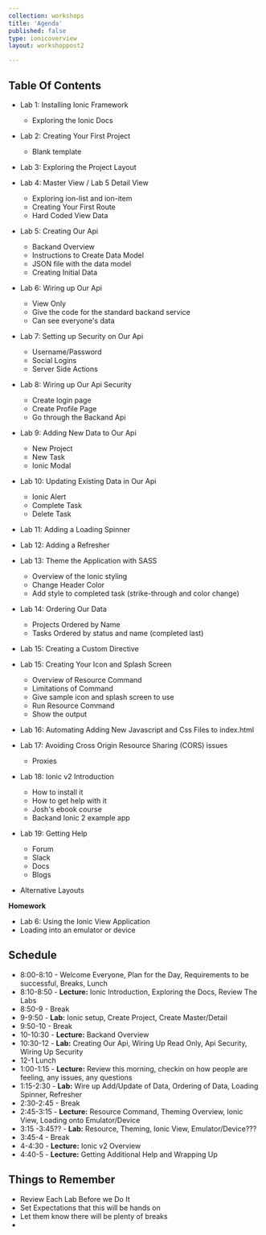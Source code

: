 ```yaml
---
collection: workshops
title: 'Agenda'
published: false
type: ionicoverview
layout: workshoppost2

---
```


<!-- DOCTOC SKIP -->

## Table Of Contents

* Lab 1: Installing Ionic Framework
    * Exploring the Ionic Docs
* Lab 2: Creating Your First Project
	* Blank template
* Lab 3: Exploring the Project Layout
* Lab 4: Master View / Lab 5 Detail View
	* Exploring ion-list and ion-item
	* Creating Your First Route
	* Hard Coded View Data
* Lab 5: Creating Our Api
	* Backand Overview
	* Instructions to Create Data Model
	* JSON file with the data model	
	* Creating Initial Data
* Lab 6: Wiring up Our Api
	* View Only
	* Give the code for the standard backand service
	* Can see everyone's data
* Lab 7: Setting up Security on Our Api
	* Username/Password
	* Social Logins
	* Server Side Actions
* Lab 8: Wiring up Our Api Security
	* Create login page
	* Create Profile Page
	* Go through the Backand Api
* Lab 9: Adding New Data to Our Api
	* New Project
	* New Task
	* Ionic Modal
* Lab 10: Updating Existing Data in Our Api
	* Ionic Alert
	* Complete Task
	* Delete Task
* Lab 11: Adding a Loading Spinner
* Lab 12: Adding a Refresher
* Lab 13: Theme the Application with SASS
	* Overview of the Ionic styling
	* Change Header Color
	* Add style to completed task (strike-through and color change)
* Lab 14: Ordering Our Data
	* Projects Ordered by Name
	* Tasks Ordered by status and name (completed last) 
* Lab 15: Creating a Custom Directive

* Lab 15: Creating Your Icon and Splash Screen
	* Overview of Resource Command
	* Limitations of Command
	* Give sample icon and splash screen to use
	* Run Resource Command
	* Show the output
* Lab 16: Automating Adding New Javascript and Css Files to index.html
* Lab 17: Avoiding Cross Origin Resource Sharing (CORS) issues
	* Proxies
* Lab 18: Ionic v2 Introduction
	* How to install it
	* How to get help with it
	* Josh's ebook course
	* Backand Ionic 2 example app
* Lab 19: Getting Help
	* Forum
	* Slack
	* Docs
	* Blogs
* Alternative Layouts

**Homework**

* Lab 6: Using the Ionic View Application
* Loading into an emulator or device



## Schedule

* 8:00-8:10 - Welcome Everyone, Plan for the Day, Requirements to be successful, Breaks, Lunch  
* 8:10-8:50 - **Lecture:** Ionic Introduction, Exploring the Docs, Review The Labs
* 8:50-9 - Break
* 9-9:50 - **Lab:** Ionic setup, Create Project, Create Master/Detail
* 9:50-10 - Break
* 10-10:30 - **Lecture:** Backand Overview
* 10:30-12 - **Lab:** Creating Our Api, Wiring Up Read Only, Api Security, Wiring Up Security
* 12-1 Lunch
* 1:00-1:15 - **Lecture:** Review this morning, checkin on how people are feeling, any issues, any questions
* 1:15-2:30 - **Lab:** Wire up Add/Update of Data, Ordering of Data, Loading Spinner, Refresher
* 2:30-2:45 - Break
* 2:45-3:15 - **Lecture:** Resource Command, Theming Overview, Ionic View, Loading onto Emulator/Device
* 3:15 -3:45?? - **Lab:** Resource, Theming, Ionic View, Emulator/Device???
* 3:45-4 - Break
* 4-4:30 - **Lecture:** Ionic v2 Overview
* 4:40-5 - **Lecture:** Getting Additional Help and Wrapping Up

##  Things to Remember

* Review Each Lab Before we Do It
* Set Expectations that this will be hands on
* Let them know there will be plenty of breaks
* 